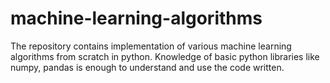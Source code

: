 # machine-learning-algorithms

The repository contains implementation of various machine learning algorithms from scratch in python. Knowledge of basic python libraries like numpy, pandas is enough to understand and use the code written.
